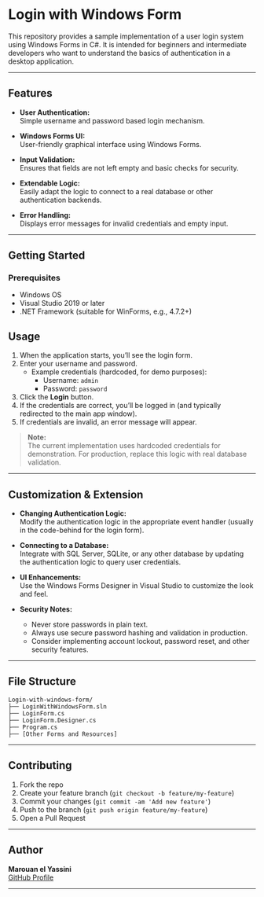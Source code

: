 # Login with Windows Form

This repository provides a sample implementation of a user login system using Windows Forms in C#. It is intended for beginners and intermediate developers who want to understand the basics of authentication in a desktop application.

---

## Features

- **User Authentication:**  
  Simple username and password based login mechanism.

- **Windows Forms UI:**  
  User-friendly graphical interface using Windows Forms.

- **Input Validation:**  
  Ensures that fields are not left empty and basic checks for security.

- **Extendable Logic:**  
  Easily adapt the logic to connect to a real database or other authentication backends.

- **Error Handling:**  
  Displays error messages for invalid credentials and empty input.

---

## Getting Started

### Prerequisites

- Windows OS
- Visual Studio 2019 or later
- .NET Framework (suitable for WinForms, e.g., 4.7.2+)


## Usage

1. When the application starts, you’ll see the login form.
2. Enter your username and password.
   - Example credentials (hardcoded, for demo purposes):  
     - Username: `admin`  
     - Password: `password`
3. Click the **Login** button.
4. If the credentials are correct, you’ll be logged in (and typically redirected to the main app window).
5. If credentials are invalid, an error message will appear.

> **Note:**  
> The current implementation uses hardcoded credentials for demonstration. For production, replace this logic with real database validation.

---

## Customization & Extension

- **Changing Authentication Logic:**  
  Modify the authentication logic in the appropriate event handler (usually in the code-behind for the login form).

- **Connecting to a Database:**  
  Integrate with SQL Server, SQLite, or any other database by updating the authentication logic to query user credentials.

- **UI Enhancements:**  
  Use the Windows Forms Designer in Visual Studio to customize the look and feel.

- **Security Notes:**  
  - Never store passwords in plain text.
  - Always use secure password hashing and validation in production.
  - Consider implementing account lockout, password reset, and other security features.

---

## File Structure

```
Login-with-windows-form/
├── LoginWithWindowsForm.sln
├── LoginForm.cs
├── LoginForm.Designer.cs
├── Program.cs
├── [Other Forms and Resources]
```

---

## Contributing

1. Fork the repo
2. Create your feature branch (`git checkout -b feature/my-feature`)
3. Commit your changes (`git commit -am 'Add new feature'`)
4. Push to the branch (`git push origin feature/my-feature`)
5. Open a Pull Request

---


## Author

**Marouan el Yassini**  
[GitHub Profile](https://github.com/Marouan-el-yassini)

---
